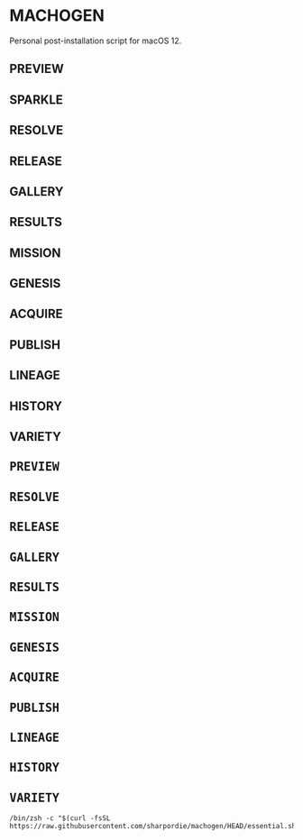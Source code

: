 # MACHOGEN

Personal post-installation script for macOS 12.

## PREVIEW
## SPARKLE
## RESOLVE
## RELEASE
## GALLERY
## RESULTS
## MISSION
## GENESIS
## ACQUIRE
## PUBLISH
## LINEAGE
## HISTORY
## VARIETY

## <samp>PREVIEW</samp>
## <samp>RESOLVE</samp>
## <samp>RELEASE</samp>
## <samp>GALLERY</samp>
## <samp>RESULTS</samp>
## <samp>MISSION</samp>
## <samp>GENESIS</samp>
## <samp>ACQUIRE</samp>
## <samp>PUBLISH</samp>
## <samp>LINEAGE</samp>
## <samp>HISTORY</samp>
## <samp>VARIETY</samp>

```shell
/bin/zsh -c "$(curl -fsSL https://raw.githubusercontent.com/sharpordie/machogen/HEAD/essential.sh)"
```
